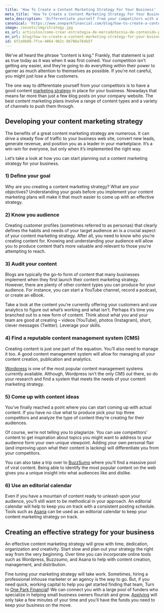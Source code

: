```yaml
---
title: 'How To Create a Content Marketing Strategy For Your Business'
meta_title: 'How To Create a Content Marketing Strategy For Your Business'
meta_description: 'Differentiate yourself from your competitors with a great content marketing strategy for your business. Learn how an effective content marketing strategy will help grow your business.'
canonical: 'https://www.oneparkfinancial.com/blog/how-to-create-a-content-marketing-strategy-for-your-business'
image: /assets/img/strategy.jpg
es_url: articulos/como-crear-estrategia-de-mercadotecnia-de-contenido-para-su-empresa
en_url: blog/how-to-create-a-content-marketing-strategy-for-your-business
id: 6f2a9b89-7fce-4864-982c-0b786e764b5f
---
```

We’ve all heard the phrase “content is king.” Frankly, that statement is just as true today as it was when it was first coined. Your competition isn’t getting any easier, and they’re going to do everything within their power to garner as much attention to themselves as possible. If you’re not careful, you might just lose a few customers.

The one way to differentiate yourself from your competitors is to have a good content [marketing strategy]( https://www.oneparkfinancial.com/blog/how-to-use-google-local-search-to-market-your-business) in place for your business. Nowadays that means far more than just a few blog posts on your company website. The best content marketing plans involve a range of content types and a variety of channels to push them through.  

## Developing your content marketing strategy 

The benefits of a great content marketing strategy are numerous. It can drive a steady flow of traffic to your business web site, convert new leads, generate revenue, and position you as a leader in your marketplace.  It’s a win-win for everyone, but only when it’s implemented the right way.

Let’s take a look at how you can start planning out a content marketing strategy for your business. 

### 1)    Define your goal 

Why are you creating a content marketing strategy? What are your objectives? Understanding your goals before you implement your content marketing plans will make it that much easier to come up with an effective strategy. 

### 2)    Know you audience 

Creating customer profiles (sometimes referred to as personas) that clearly defines the habits and needs of your target audience an is a crucial aspect of your content marketing strategy. After all, you need to know who you’re creating content for. Knowing and understanding your audience will allow you to produce content that’s more valuable and relevant to those you’re attempting to reach. 

### 3)    Audit your content 

Blogs are typically the go-to form of content that many businesses implement when they first launch their content marketing strategy. However, there are plenty of other content types you can produce for your audience. For instance, you can start a YouTube channel, record a podcast, or create an eBook. 

Take a look at the content you’re currently offering your customers and use analytics to figure out what’s working and what isn’t. Perhaps it’s time you branched out to a new form of content. Think about what you and your team are good at creating – videos (YouTube), photos (Instagram), short, clever messages (Twitter). Leverage your skills.

### 4)    Find a reputable content management system (CMS)

Creating content is just one part of the equation. You’ll also need to manage it too. A good content management system will allow for managing all your content creation, publication and analytics.

[Wordpress]( https://wordpress.org/) is one of the most popular content management systems currently available. Although, Wordpress isn’t the only CMS out there, so do your research and find a system that meets the needs of your content marketing strategy. 

### 5)    Come up with content ideas 

You’ve finally reached a point where you can start coming up with actual content. If you have no clue what to produce pick your top three competitors and analyze the type of content they’re creating for their audiences. 

Of course, we’re not telling you to plagiarize.  You can use competitors’ content to get inspiration about topics you might want to address to your audience form your own unique viewpoint. Adding your own personal flair (and improving upon what their content is lacking) will differentiate you from your competitors. 

You can also take a trip over to [BuzzSumo]( https://buzzsumo.com/) where you’ll find a massive pool of viral content.  Being able to identify the most popular content on the web gives you a unique insight into what audiences like and dislike.

### 6)    Use an editorial calendar 

Even if you have a mountain of content ready to unleash upon your audience, you’ll still want to be methodical in your approach. An editorial calendar will help to keep you on track with a consistent posting schedule. Tools such as [Asana]( https://asana.com/) can be used as an editorial calendar to keep your content marketing strategy on track.

## Creating an effective strategy for your business 

An effective content marketing strategy will grow with time, dedication, organization and creativity. Start slow and plan out your strategy the right way from the very beginning. Over time you can incorporate online tools such as Wordpress, Buzzsumo, and Asana to help with content creation, management, and distribution. 

Fine tuning your marketing strategy will take work. Sometimes, hiring a professional inhouse marketer or an agency is the way to go. But, if you need quick, working capital to help you get started finding that team, Turn to [One Park Financial]( https://www.oneparkfinancial.com/)! We can connect you with a large pool of funders who specialize in helping small business owners flourish and grow. [Applying]( https://www.oneparkfinancial.com/pre-qualification) will only take a few minutes of your time and you’ll have the funds you need to keep your business on the move.